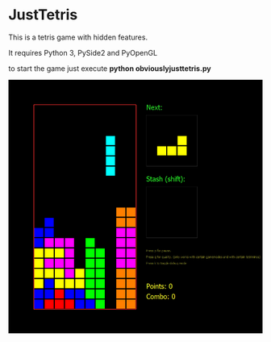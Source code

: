 # JustTetris

This is a tetris game with hidden features.

It requires Python 3, PySide2 and PyOpenGL

to start the game just execute
**python obviouslyjusttetris.py**

![Tetris image](https://github.com/thomasstrenger/JustTetris/blob/main/Tetris.PNG?raw=true)